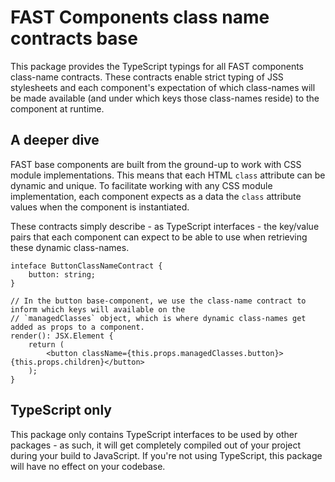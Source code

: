 # FAST Components class name contracts base

This package provides the TypeScript typings for all FAST components class-name contracts. These contracts enable strict typing of JSS stylesheets and each component's expectation of which class-names will be made available (and under which keys those class-names reside) to the component at runtime.

## A deeper dive

FAST base components are built from the ground-up to work with CSS module implementations. This means that each HTML `class` attribute can be dynamic and unique. To facilitate working with any CSS module implementation, each component expects as a data the `class` attribute values when the component is instantiated.

These contracts simply describe - as TypeScript interfaces - the key/value pairs that each component can expect to be able to use when retrieving these dynamic class-names.

```tsx
inteface ButtonClassNameContract {
    button: string;
}

// In the button base-component, we use the class-name contract to inform which keys will available on the
// `managedClasses` object, which is where dynamic class-names get added as props to a component.
render(): JSX.Element {
    return (
        <button className={this.props.managedClasses.button}>{this.props.children}</button>
    );
}
```

## TypeScript only

This package only contains TypeScript interfaces to be used by other packages - as such, it will get completely compiled out of your project during your build to JavaScript. If you're not using TypeScript, this package will have no effect on your codebase.
